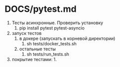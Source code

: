 # DOCS/pytest.md
 1. Тесты асинхронные. Проверить установку
    1.  pip install pytest pytest-asyncio
 2. запуск тестов 
    1. в докере (запускать в корневой директории)
       1. sh tests/docker_tests.sh
    2. остальные тесты 
       1. sh tests/run_tests.sh
 3. покрытие тестами:
    1. 